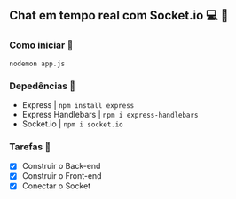##  Chat em tempo real com Socket.io :computer: :speech_balloon:
### Como iniciar :hammer:
``` nodemon app.js ```
### Depedências :file_folder:
- Express | ``` npm install express ```
- Express Handlebars | ``` npm i express-handlebars ```
- Socket.io | ``` npm i socket.io ```
### Tarefas :bookmark_tabs:
- [x] Construir o Back-end
- [x] Construir o Front-end
- [x] Conectar o Socket
